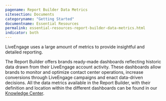 ```yaml
---
pagename: Report Builder Data Metrics
sitesection: Documents
categoryname: "Getting Started"
documentname: Essential Resources
permalink: essential-resources-report-builder-data-metrics.html
indicator: both
---
```


LiveEngage uses a large amount of metrics to provide insightful and detailed reporting.

The Report Builder offers brands ready-made dashboards reflecting historic data drawn from their LiveEngage account activity. These dashboards allow brands to monitor and optimize contact center operations, increase conversions through LiveEngage campaigns and enact data-driven decisions. All the data metrics available in the Report Builder, with their definition and location within the different dashboards can be found in our [Knowledge Center](knowledge.liveperson.com/data-reporting-reporting-metrics.html).
